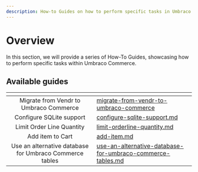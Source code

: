 ```yaml
---
description: How-to Guides on how to perform specific tasks in Umbraco Commerce.
---
```


# Overview

In this section, we will provide a series of How-To Guides, showcasing how to perform specific tasks within Umbraco Commerce.

## Available guides

<table data-card-size="large" data-view="cards"><thead><tr><th align="center"></th><th data-hidden data-card-target data-type="content-ref"></th></tr></thead><tbody><tr><td align="center">Migrate from Vendr to Umbraco Commerce</td><td><a href="migrate-from-vendr-to-umbraco-commerce/">migrate-from-vendr-to-umbraco-commerce</a></td></tr><tr><td align="center">Configure SQLite support</td><td><a href="configure-sqlite-support.md">configure-sqlite-support.md</a></td></tr><tr><td align="center">Limit Order Line Quantity</td><td><a href="limit-orderline-quantity.md">limit-orderline-quantity.md</a></td></tr><tr><td align="center">Add item to Cart</td><td><a href="add-item.md">add-item.md</a></td></tr><tr><td align="center">Use an alternative database for Umbraco Commerce tables</td><td><a href="use-an-alternative-database-for-umbraco-commerce-tables.md">use-an-alternative-database-for-umbraco-commerce-tables.md</a></td></tr></tbody></table>
